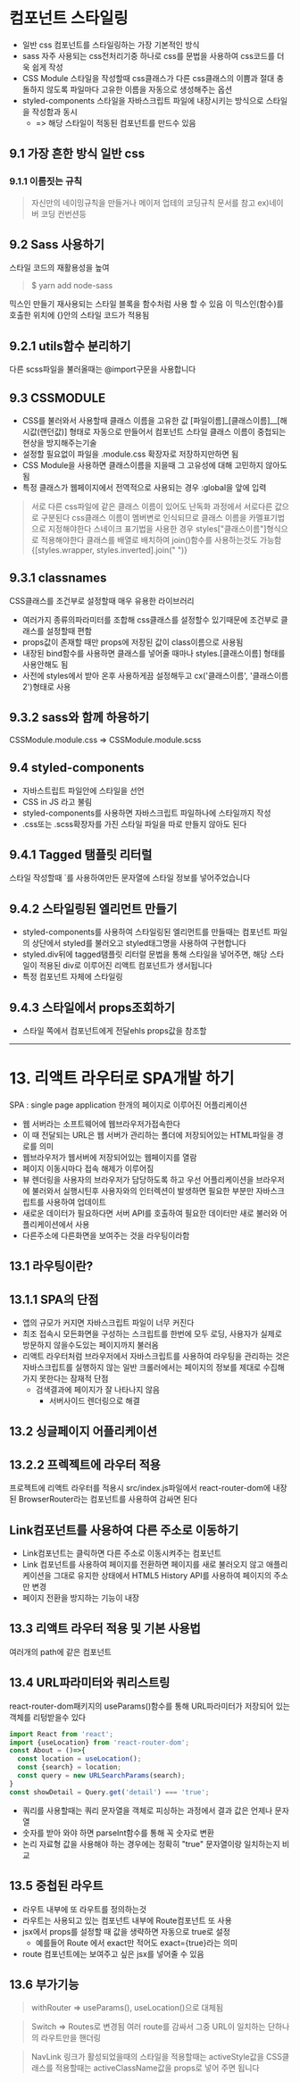 # 컴포넌트 스타일링
- 일반 css 컴포넌트를 스타일링하는 가장 기본적인 방식
- sass 자주 사용되는 css전처리기중 하나로 css를 문법을 사용하여 css코드를 더욱 쉽게 작성
- CSS Module 스타일을 작성할때 css클래스가 다른 css클래스의 이쁨과 절대 충돌하지 않도록 파일마다 고유한 이름을 자동으로 생성해주는 옵션
- styled-components 스타일을 자바스크립트 파일에 내장시키는 방식으로 스타일을 작성함과 동시
  - => 해당 스타일이 적동된 컴포넌트를 만드수 있음

## 9.1 가장 흔한 방식 일반 css
### 9.1.1 이름짓는 규칙
>자신만의 네이밍규칙을 만들거나 메이저 업테의 코딩규칙 문서를 참고
>ex)네이버 코딩 컨번션등

## 9.2 Sass 사용하기
스타일 코드의 재활용성을 높여
> $ yarn add node-sass

믹스인 만들기 재사용되는 스타일 블록을 함수처럼 사용 할 수 있음
이 믹스인(함수)를 호출한 위치에 {}안의 스타일 코드가 적용됨

## 9.2.1 utils함수 분리하기
다른 scss파일을 불러올때는 @import구문을 사용합니다

## 9.3 CSSMODULE
- CSS를 불러와서 사용할때 클래스 이름을 고유한 값 [파일이름]_[클래스이름]__[해시값(랜던값)] 형태로 자동으로 만들어서 컴포넌트 스타일 클래스 이름이 중첩되는 현상을 방지해주는기술
- 설정할 필요없이 파일을 .module.css 확장자로 저장하지만하면 됨
- CSS Module을 사용하면 클래스이름을 지을때 그 고유성에 대해 고민하지 않아도 됨
- 특정 클래스가 웹페이지에서 전역적으로 사용되는 경우 :global을 앞에 입력

> 서로 다른 css파일에 같은 클래스 이름이 있어도 난독화 과정에서 서로다른 값으로 구분된다
> css클래스 이름이 멤버변로 인식되므로 클래스 이름을 카멜표기법으로 지정해야한다
> 스네이크 표기법을 사용한 경우 styles["클래스이름"]형식으로 적용해야한다
> 클래스를 배열로 배치하여 join()함수를 사용하는것도 가능함
> {[styles.wrapper, styles.inverted].join(" ")}

## 9.3.1 classnames
CSS클래스를 조건부로 설정할때 매우 유용한 라이브러리
- 여러가지 종류의파라미터를 조합해 css클래스를 설정할수 있기때문에 조건부로 클래스를 설정할때 편함
- props값이 존재할 때만 props에 저장된 값이 class이름으로 사용됨
- 내장된 bind함수를 사용하면 클래스를 넣어줄 때마나 styles.[클래스이름] 형태를 사용안해도 됨
- 사전에 styles에서 받아 온후 사용하게끔 설정해두고 cx('클래스이름', '클래스이름2')형태로 사용

## 9.3.2 sass와 함께 하용하기
CSSModule.module.css => CSSModule.module.scss

## 9.4 styled-components
- 자바스트립트 파일안에 스타일을 선언
- CSS in JS 라고 불림
- styled-components를 사용하면 자바스크립트 파일하나에 스타일까지 작성
- .css또는 .scss확장자를 가진 스타일 파일을 따로 만들지 않아도 된다

## 9.4.1 Tagged 탬플릿 리터럴
스타일 작성할때 `를 사용하여만든 문자열에 스타일 정보를 넣어주었습니다

## 9.4.2 스타일링된 엘리먼트 만들기
- styled-components를 사용하여 스타일링된 엘리먼트를 만들때는 컴포넌트 파일의 상단에서 styled를 불러오고 styled태그명을 사용하여 구현합니다
- styled.div뒤에 tagged탬플릿 리터럴 문법을 통해 스타일을 넣어주면, 해당 스타일이 적용된 div로 이루어진 리액트 컴포넌트가 생서됩니다
- 특정 컴포넌트 자체에 스타일링

## 9.4.3 스타일에서 props조회하기
- 스타일 쪽에서 컴포넌트에게 전달ehls props값을 참조할


-----
# 13. 리액트 라우터로 SPA개발 하기
SPA : single page application
한개의 페이지로 이루어진 어플리케이션
- 웹 서버라는 소프트웨어에 웹브라우저가접속한다
- 이 때 전달되는 URL은 웹 서버가 관리하는 폴더에 저장되어있는 HTML파일을 경로를 의미
- 웹브라우저가 웹서버에 저장되어있는 웹페이지를 열람
- 페이지 이동시마다 접속 해제가 이루어짐
- 뷰 렌더링을 사용자의 브라우저가 담당하도록 하고 우선 어플리케이션을 브라우저에 불러와서 실행시틴후 사용자와의 인터렉션이 발생하면 필요한 부분만 자바스크립트를 사용하여 업데이트
- 새로운 데이터가 필요하다면 서버 API를 호출하여 필요한 데이터만 새로 불러와 어플리케이션에서 사용
- 다른주소에 다른화면을 보여주는 것을 라우팅이라함

## 13.1 라우팅이란?
## 13.1.1 SPA의 단점
- 앱의 규모가 커지면 자바스크립트 파일이 너무 커진다
- 최조 접속시 모든화면을 구성하는 스크립트를 한번에 모두 로딩, 사용자가 실제로 방문하지 않을수도있는 페이지까지 불러옴
- 리액트 라우터처럼 브라우저에서 자바스크립트를 사용하여 라우팅을 관리하는 것은 자바스크립트를 실행하지 않는 일반 크롤러에서는 페이지의 정보를 제대로 수집해 가지 못한다는 잠재적 단점
  - 검색결과에 페이지가 잘 나타나지 않음
    - 서버사이드 렌더링으로 해결


## 13.2 싱글페이지 어플리케이션
## 13.2.2 프렉젝트에 라우터 적용
프로젝트에 리액트 라우터를 적용시 src/index.js파일에서 react-router-dom에 내장된 BrowserRouter라는 컴포넌트를 사용하여 감싸면 된다

## Link컴포넌트를 사용하여 다른 주소로 이동하기
- Link컴포넌트는 클릭하면 다른 주소로 이동시켜주는 컴포넌트
- Link 컴포넌트를 사용하여 페이지를 전환하면 페이지를 새로 불러오지 않고 애플리케이션을 그대로 유지한 상태에서 HTML5 History API를 사용하여 페이지의 주소만 변경
- 페이지 전환을 방지하는 기능이 내장


## 13.3 리액트 라우터 적용 및 기본 사용법
여러개의 path에 같은 컴포넌트

## 13.4 URL파라미터와 쿼리스트링
react-router-dom패키지의 useParams()함수를 통해 URL파라미터가 저장되어 있는 객체를 리텅받을수 있다
```jsx
import React from 'react';
import {useLocation} from 'react-router-dom';
const About = ()=>{
  const location = useLocation();
  const {search} = location;
  const query = new URLSearchParams(search);
}
const showDetail = Query.get('detail') === 'true';
```
- 쿼리를 사용할때는 쿼리 문자열을 객체로 피싱하는 과정에서 결과 값은 언제나 문자열
- 숫자를 받아 와야 하면 parseInt함수를 통해 꼭 숫자로 변환
- 논리 자료형 값을 사용해야 하는 경우에는 정확히 "true" 문자열이랑 일치하는지 비교


## 13.5 중첩된 라우트
- 라우트 내부에 또 라우트를 정의하는것
- 라우트는 사용되고 있는 컴포넌트 내부에 Route컴포넌트 또 사용
- jsx에서 props를 설정할 때 값을 생략하면 자동으로 true로 설정
  -  예를들어 Route 에서 exact만 적어도 exact={true}라는 의미
- route 컴포넌트에는 보여주고 싶은 jsx를 넣어줄 수 있음


## 13.6 부가기능
>withRouter => useParams(), useLocation()으로 대체됨

>Switch => Routes로 변경됨
여러 route를 감싸서 그중 URL이 일치하는 단하나의 라우트만을 핸더링

>NavLink 
링크가 활성되었을때의 스타일을 적용할때는 activeStyle값을 CSS클래스를 적용할때는 activeClassName값을 props로 넣어 주면 됩니다


